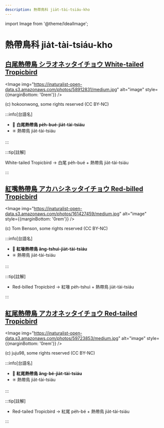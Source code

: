 ```yaml
---
description: 熱帶鳥科 jia̍t-tài-tsiáu-kho
---
```


import Image from '@theme/IdealImage';

# 熱帶鳥科 jia̍t-tài-tsiáu-kho

## [白尾熱帶鳥 シラオネッタイチョウ White-tailed Tropicbird](https://ebird.org/species/whttro)

<Image img="https://inaturalist-open-data.s3.amazonaws.com/photos/58912831/medium.jpg" alt="image" style={{marginBottom: '0rem'}} />

<p className="image-caption">
(c) hokoonwong, some rights reserved (CC BY-NC)
</p>

:::info[台語名]

- 🎯 **白尾熱帶鳥 pe̍h-bué-jia̍t-tài-tsiáu**
- ✳️ 熱帶鳥 jia̍t-tài-tsiáu

:::

:::tip[註解]

White-tailed Tropicbird -> 白尾 pe̍h-bué + 熱帶鳥 jia̍t-tài-tsiáu

:::

## [紅嘴熱帶鳥 アカハシネッタイチョウ Red-billed Tropicbird](https://ebird.org/species/rebtro)

<Image img="https://inaturalist-open-data.s3.amazonaws.com/photos/161427459/medium.jpg" alt="image" style={{marginBottom: '0rem'}} />

<p className="image-caption">
(c) Tom Benson, some rights reserved (CC BY-NC)
</p>

:::info[台語名]

- 🎯 **紅喙熱帶鳥 âng-tshuì-jia̍t-tài-tsiáu**
- ✳️ 熱帶鳥 jia̍t-tài-tsiáu

:::

:::tip[註解]

- Red-billed Tropicbird -> 紅喙 pe̍h-tshuì + 熱帶鳥 jia̍t-tài-tsiáu

:::

## [紅尾熱帶鳥 アカオネッタイチョウ Red-tailed Tropicbird](https://ebird.org/species/rettro)

<Image img="https://inaturalist-open-data.s3.amazonaws.com/photos/59723853/medium.jpg" alt="image" style={{marginBottom: '0rem'}} />

<p className="image-caption">
(c) juju98, some rights reserved (CC BY-NC)
</p>

:::info[台語名]

- 🎯 **紅尾熱帶鳥 âng-bé-jia̍t-tài-tsiáu**
- ✳️ 熱帶鳥 jia̍t-tài-tsiáu

:::

:::tip[註解]

- Red-tailed Tropicbird -> 紅尾 pe̍h-bé + 熱帶鳥 jia̍t-tài-tsiáu

:::
